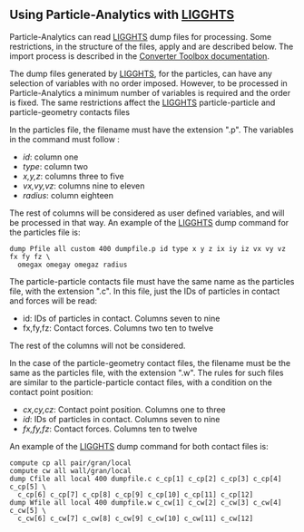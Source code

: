 ## Using Particle-Analytics with [LIGGHTS](http://www.cfdem.com/liggghts-open-source-discrete-element-method-particle-simulation-code)

Particle-Analytics can read [LIGGHTS](http://www.cfdem.com/liggghts-open-source-discrete-element-method-particle-simulation-code) dump files for processing. Some restrictions, in the structure of the files, apply and  are described below.  The import process is described in the [Converter Toolbox documentation](post_toolbox.md).

The dump files generated by [LIGGHTS](http://www.cfdem.com/liggghts-open-source-discrete-element-method-particle-simulation-code), for the particles, can have any selection of variables with no order imposed. However, to be processed in Particle-Analytics a minimum number of variables is required and the order is fixed. The same restrictions affect the [LIGGHTS](http://www.cfdem.com/liggghts-open-source-discrete-element-method-particle-simulation-code) particle-particle and particle-geometry contacts files

In the particles file, the filename must have the extension ".p". The variables in the command must
follow :
* *id*: column one
* *type*: column two
* *x,y,z*: columns three to five
* *vx,vy,vz*: columns nine to eleven
* *radius*: column eighteen

The rest of columns will be considered as user defined variables, and will be processed in that way.
An example of the [LIGGHTS](http://www.cfdem.com/liggghts-open-source-discrete-element-method-particle-simulation-code) dump command for the particles file is:

    dump Pfile all custom 400 dumpfile.p id type x y z ix iy iz vx vy vz fx fy fz \
      omegax omegay omegaz radius

The particle-particle contacts file must have the same name as the particles file, with the extension ".c".
In this file, just the IDs of particles in contact and forces will be read:
* id: IDs of particles in contact. Columns seven to nine
* fx,fy,fz: Contact forces. Columns two ten to twelve

The rest of the columns will not be considered.

In the case of the particle-geometry contact files, the filename must be the same as the particles file,
with the extension ".w". The rules for such files are similar to the particle-particle contact files, with a condition on the contact point position:
* *cx,cy,cz*: Contact point position. Columns one to three
* *id*: IDs of particles in contact. Columns seven to nine
* *fx,fy,fz*: Contact forces. Columns ten to twelve

An example of the [LIGGHTS](http://www.cfdem.com/liggghts-open-source-discrete-element-method-particle-simulation-code) dump command for both contact files is:

    compute cp all pair/gran/local
    compute cw all wall/gran/local
    dump Cfile all local 400 dumpfile.c c_cp[1] c_cp[2] c_cp[3] c_cp[4] c_cp[5] \
      c_cp[6] c_cp[7] c_cp[8] c_cp[9] c_cp[10] c_cp[11] c_cp[12]
    dump Wfile all local 400 dumpfile.w c_cw[1] c_cw[2] c_cw[3] c_cw[4] c_cw[5] \
      c_cw[6] c_cw[7] c_cw[8] c_cw[9] c_cw[10] c_cw[11] c_cw[12]

